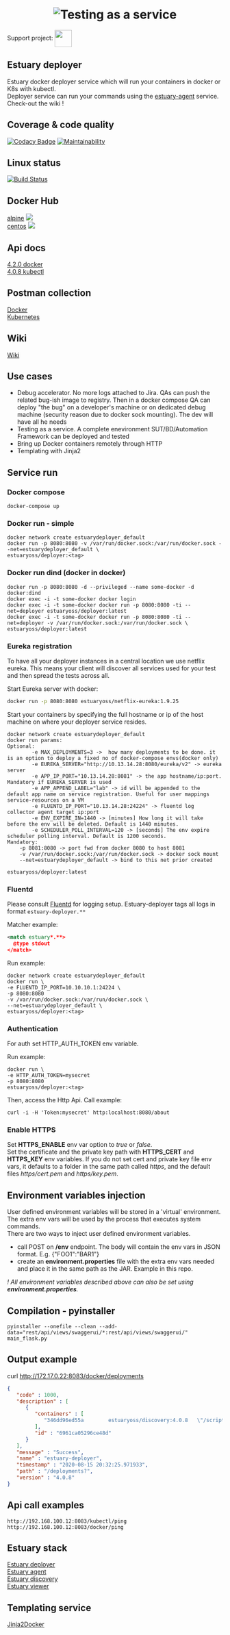 <h1 align="center"><img src="./docs/images/banner_estuary.png" alt="Testing as a service"></h1>  

<meta name="google-site-verification" content="eI9kw0_EDymH5_kjr66RoT3PiK5MU8QpfkXazrGlfgE" />

Support project: <a href="https://paypal.me/catalindinuta?locale.x=en_US"><img src="https://lh3.googleusercontent.com/Y2_nyEd0zJftXnlhQrWoweEvAy4RzbpDah_65JGQDKo9zCcBxHVpajYgXWFZcXdKS_o=s180-rw" height="40" width="40" align="center"></a>    

## Estuary deployer
Estuary docker deployer service which will run your containers in docker or K8s with kubectl.   
Deployer service can run your commands using the [estuary-agent](https://github.com/estuaryoss/estuary-agent) service. Check-out the wiki !  

## Coverage & code quality
[![Codacy Badge](https://app.codacy.com/project/badge/Grade/9c21d37be8d0437495b3e8f5fcaf022e)](https://www.codacy.com/gh/estuaryoss/estuary-deployer?utm_source=github.com&amp;utm_medium=referral&amp;utm_content=estuaryoss/estuary-deployer&amp;utm_campaign=Badge_Grade)
[![Maintainability](https://api.codeclimate.com/v1/badges/8cf66f0043a72175600a/maintainability)](https://codeclimate.com/repos/5f6783ec5aa629014e00463d/maintainability)

## Linux status
[![Build Status](https://travis-ci.com/estuaryoss/estuary-deployer.svg?token=UC9Z5nQSPmb5vK5QLpJh&branch=master)](https://travis-ci.com/estuaryoss/estuary-deployer)

## Docker Hub
[alpine](https://hub.docker.com/r/estuaryoss/deployer)  ![](https://img.shields.io/docker/pulls/estuaryoss/deployer.svg)  
[centos](https://hub.docker.com/r/estuaryoss/deployer-centos)  ![](https://img.shields.io/docker/pulls/estuaryoss/deployer-centos.svg)

## Api docs 
[4.2.0 docker](https://app.swaggerhub.com/apis/dinuta/estuary-deployer/4.2.0)  
[4.0.8 kubectl](https://app.swaggerhub.com/apis/dinuta/estuary-deployer/4.0.8-kubectl)  

## Postman collection 
[Docker](https://documenter.getpostman.com/view/2360061/SVYjUNCG)  
[Kubernetes](https://documenter.getpostman.com/view/2360061/SW15zGn2)

## Wiki
[Wiki](https://github.com/estuaryoss/estuary-deployer/wiki)  

## Use cases
-  Debug accelerator. No more logs attached to Jira. QAs can push the related bug-ish image to registry. Then in a docker compose QA can deploy "the bug" on a developer's machine or on dedicated debug machine (security reason due to docker sock mounting). The dev will have all he needs
-  Testing as a service. A complete enevironment SUT/BD/Automation Framework can be deployed and tested
-  Bring up Docker containers remotely through HTTP
-  Templating with Jinja2

## Service run

### Docker compose
    docker-compose up
    
### Docker run - simple
   
    docker network create estuarydeployer_default
    docker run -p 8080:8080 -v /var/run/docker.sock:/var/run/docker.sock --net=estuarydeployer_default \
    estuaryoss/deployer:<tag>

### Docker run dind (docker in docker)
    docker run -p 8080:8080 -d --privileged --name some-docker -d docker:dind
    docker exec -i -t some-docker docker login
    docker exec -i -t some-docker docker run -p 8080:8080 -ti --net=deployer estuaryoss/deployer:latest
    docker exec -i -t some-docker docker run -p 8080:8080 -ti --net=deployer -v /var/run/docker.sock:/var/run/docker.sock \
    estuaryoss/deployer:latest

### Eureka registration
To have all your deployer instances in a central location we use netflix eureka. This means your client will discover
all services used for your test and then spread the tests across all.  

Start Eureka server with docker:  
```bash
docker run -p 8080:8080 estuaryoss/netflix-eureka:1.9.25
```

Start your containers by specifying the full hostname or ip of the host machine on where your deployer service resides.  
    
    docker network create estuarydeployer_default
    docker run params:
    Optional:
            -e MAX_DEPLOYMENTS=3 ->  how many deployments to be done. it is an option to deploy a fixed no of docker-compose envs(docker only)
            -e EUREKA_SERVER="http://10.13.14.28:8080/eureka/v2" -> eureka server
            -e APP_IP_PORT="10.13.14.28:8081" -> the app hostname/ip:port. Mandatory if EUREKA_SERVER is used
            -e APP_APPEND_LABEL="lab" -> id will be appended to the default app name on service registration. Useful for user mappings service-resources on a VM
            -e FLUENTD_IP_PORT="10.13.14.28:24224" -> fluentd log collector agent target ip:port
            -e ENV_EXPIRE_IN=1440 -> [minutes] How long it will take before the env will be deleted. Default is 1440 minutes.
            -e SCHEDULER_POLL_INTERVAL=120 -> [seconds] The env expire scheduler polling interval. Default is 1200 seconds.
    Mandatory:
        -p 8081:8080 -> port fwd from docker 8080 to host 8081
        -v /var/run/docker.sock:/var/run/docker.sock -> docker sock mount
        --net=estuarydeployer_default -> bind to this net prior created

    estuaryoss/deployer:latest

### Fluentd
Please consult [Fluentd](https://github.com/fluent/fluentd) for logging setup.
Estuary-deployer tags all logs in format ```estuary-deployer.**```

Matcher example:  

```xml
<match estuary*.**>
  @type stdout
</match>
```
Run example:  

    docker network create estuarydeployer_default
    docker run \
    -e FLUENTD_IP_PORT=10.10.10.1:24224 \
    -p 8080:8080
    -v /var/run/docker.sock:/var/run/docker.sock \
    --net=estuarydeployer_default \
    estuaryoss/deployer:<tag>

### Authentication
For auth set HTTP_AUTH_TOKEN env variable.  

Run example:

    docker run \
    -e HTTP_AUTH_TOKEN=mysecret
    -p 8080:8080
    estuaryoss/deployer:<tag>

Then, access the Http Api. Call example:
  
    curl -i -H 'Token:mysecret' http:localhost:8080/about

### Enable HTTPS
Set **HTTPS_ENABLE** env var option to *true* or *false*.    
Set the certificate and the private key path with **HTTPS_CERT** and **HTTPS_KEY** env variables. 
If you do not set cert and private key file env vars, it defaults to a folder in the same path called *https*, and the default files *https/cert.pem* and *https/key.pem*. 

## Environment variables injection
User defined environment variables will be stored in a 'virtual' environment. The extra env vars will be used by the process that executes system commands.  
There are two ways to inject user defined environment variables.    
-   call POST on **/env** endpoint. The body will contain the env vars in JSON format. E.g. {"FOO1":"BAR1"}  
-   create an **environment.properties** file with the extra env vars needed and place it in the same path as the JAR. Example in this repo.  

*! All environment variables described above can also be set using **environment.properties**.*

## Compilation - pyinstaller

```shell
pyinstaller --onefile --clean --add-data="rest/api/views/swaggerui/*:rest/api/views/swaggerui/" main_flask.py
```
## Output example
curl http://172.17.0.22:8083/docker/deployments
```json
{
   "code" : 1000,
   "description" : [
      {
         "containers" : [
            "346dd96ed55a        estuaryoss/discovery:4.0.8   \"/scripts/main_flask…\"   16 seconds ago      Up 15 seconds       8080/tcp            6961ca05296ce48d_container_1"
         ],
         "id" : "6961ca05296ce48d"
      }
   ],
   "message" : "Success",
   "name" : "estuary-deployer",
   "timestamp" : "2020-08-15 20:32:25.971933",
   "path" : "/deployments?",
   "version" : "4.0.8"
}
```

## Api call examples

    http://192.168.100.12:8083/kubectl/ping 
    http://192.168.100.12:8083/docker/ping  
    
## Estuary stack
[Estuary deployer](https://github.com/estuaryoss/estuary-deployer)  
[Estuary agent](https://github.com/estuaryoss/estuary-agent)  
[Estuary discovery](https://github.com/estuaryoss/estuary-discovery)  
[Estuary viewer](https://github.com/estuaryoss/estuary-viewer)  

## Templating service
[Jinja2Docker](https://github.com/dinuta/jinja2docker)  
